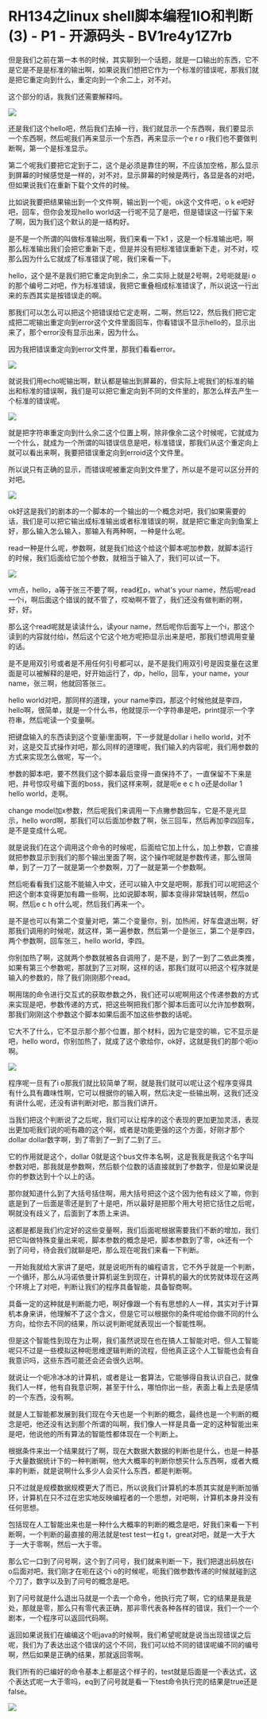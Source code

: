 # RH134之linux shell脚本编程1IO和判断(3) - P1 - 开源码头 - BV1re4y1Z7rb

但是我们之前在第一本书的时候，其实聊到一个话题，就是一口输出的东西，它不是它是不是是标准的输出啊，如果说我们想把它作为一个标准的错误呢，那我们就是把它重定向到什么，重定向到一个余二上，对不对。

这个部分的话，我我们还需要解释吗。

![](img/e4e283bfb114b8056e3c7ff74329df62_1.png)

还是我们这个hello吧，然后我们去掉一行，我们就显示一个东西啊，我们要显示一个东西啊，然后呢我们再来显示一个东西，再来显示一个e r o r我们也不要做判断啊，第一个是标准显示。

第二个呢我们要把它定到于二，这个是必须是靠住的啊，不应该加空格，那么显示到屏幕的时候感觉是一样的，对不对，显示屏幕的时候是两行，各显是各的对吧，但如果说我们在重新下载个文件的时候。

比如说我要把结果输出到一个文件啊，输出到一个呃，ok这个文件吧，o k e吧好吧，回车，但你会发现hello world这一行呢不见了是吧，但是错误这一行留下来了啊，因为我们这个默认的是一结构好。

是不是一个所谓的叫做标准输出啊，我们来看一下k1 ，这是一个标准输出吧，啊那么标准输出我们会把它重新下走，但是并没有把标准错误重新下走，对不对，哎那么因为什么它就成了标准错误了呢，我们来看一下。

hello，这个是不是我们把它重定向到余二，余二实际上就是2号啊，2号呃就是i o的那个编号二对吧，作为标准错误，我把它重叠相成标准错误了，所以说这一行出来的东西其实是按错误走的啊。

那我们可以怎么可以把这个把错误给它定走啊，二啊，然后122，然后我们把它定成把二呢输出重定向到error这个文件里面回车，你看错误不显示hello的，显示出来了，那个error没有显示出来，因为什么。

因为我把错误重定向到error文件里，那我们看看error。

![](img/e4e283bfb114b8056e3c7ff74329df62_3.png)

就说我们用echo呢输出啊，默认都是输出到屏幕的，但实际上呢我们的标准的输出和标准的错误啊，我们是可以把它重定向到不同的文件里的，那怎么样去产生一个标准的错误呢。



![](img/e4e283bfb114b8056e3c7ff74329df62_5.png)

就是把字符串重定向到什么余二这个位置上啊，除非像余二这个时候呢，它就成为一个什么，就成为一个所谓的叫错误信息是吧，标准错误，那我们从这个重定向上就可以看出来啊，我要把错误重定向到erroid这个文件里。

所以说只有正确的显示，而错误呢被重定向到文件里了，所以是不是可以区分开的对吧。

![](img/e4e283bfb114b8056e3c7ff74329df62_7.png)

ok好这是我们的剧本的一个脚本的一个输出的一个概念对吧，我们如果需要的话，我们是可以把它输出成标准输出或者标准错误的啊，就是把它重定向到鱼案上好，那么输入怎么输入，那输入有两种啊，一种是什么呢。

read一种是什么呢，参数啊，就是我们给这个给这个脚本呢加参数，就脚本运行的时候，我们后面给它加个参数，就相当于输入了，我们可以试一下。



![](img/e4e283bfb114b8056e3c7ff74329df62_9.png)

vm点，hello，a等于张三不要了啊，read杠p，what's your name，然后呢read一个i，啊后面这个错误的就不管了，哎呦啊不管了，我们还没有做判断的啊，好，好。

那么这个read呢就是读读什么，读your name，然后呢你后面写上一个i，那这个读到的内容就付给i，然后这个它这个地方呢把i显示出来是吧，那我们想调用变量的话。

是不是用双引号或者是不用任何引号都可以，是不是我们用双引号是因变量在这里面是可以被解释的是吧，好开始运行了，dp，hello，回车，your name，your name，张三啊，他就回答张三。

hello world对吧，那同样的道理，your name李四，那这个时候他就是李四，hello啊，很简单，就是一个什么书，他就提示一个字符串是吧，print提示一个字符串，然后呢读一个变量啊。

把键盘输入的东西读到这个变量i里面啊，下一步就是dollar i hello world，对不对，这是交互式操作对吧，那么同样的道理呢，我们输入的内容呢，我们用参数的方式来实现怎么做呢，写一个。

参数的脚本吧，要不然我们这个脚本最后变得一直保持不了，一直保留不下来是吧，井号惊叹号编下面的boss，我们这样来啊，就是呃e e c h o还是dollar 1 hello world，走啊。

change model加x参数，然后呢我们来调用一下点撇参数回车，它是不是光显示，hello word啊，那我们可以后面加参数了啊，张三回车，然后再加李四回车，是不是变成什么呢。

就是说我们在这个调用这个命令的时候呢，后面给它加上什么，加上参数，它直接就把参数显示到我们的那个输出里面了啊，这个操作呢就是参数传递，那么很简单，到了一刀了一就是第一个参数啊，刀了一就是第一个参数啊。

然后呃看看我们这能不能输入中文，还可以输入中文是吧啊，那我们可以呢把这个把这个剧本变得更加有趣一些啊，比如说脚本啊，脚本变得非常缺钱啊，然后o啊，然后e c h o什么呢，然后我们再来一个。

是不是也可以有第二个变量对吧，第二个变量你，别，加热闹，好车盘退出啊，好那我们调用的时候呢，就这样，第一遍参数，然后第一个是张三，第二个是李四，两个参数啊，回车张三，hello world，李四。

你别加热了啊，这就两个参数就被各自调用了，是不是，到了一到了二依此类推，如果有第三个参数呢，那就到了三对啊，这样的话，那我们就可以把这个程序就是输入的参数的，除了我们刚刚那个read。

啊用瑞的命令进行交互式的获取参数之外，我们还可以呢啊用这个传递参数的方式来实现是吧，参数传递的方式，把这些啊把我们那个脚本后面可以允许加参数啊，那我们刚刚这个参数这个脚本如果后面不加这些参数的话呢。

它大不了什么，它不显示那个那个位置，那个材料，因为它是空的嘛，它不显示是吧，hello word，你别加热了，就成了这个歌给你，ok好，这就是我们的那个呃io啊。



![](img/e4e283bfb114b8056e3c7ff74329df62_11.png)

程序呢一旦有了i o那我们就比较简单了啊，就是我们就可以呢让这个程序变得具有什么具有趣味性啊，它可以根据你的输入啊，然后决定一些输出啊，这我们还没有讲什么呢，还没有讲判断对吧，那当我们讲开。

当我们把这个判断说了之后呢，我们可以让程序的这个表现的更加更加灵活，表现出更加呃我们说的呃有趣的这个啊，或者是功能更强的这个方面，好刚才那个dollar dollar数字啊，到了零到了一到了二到了三。

它的作用就是这个，dollar 0就是这个bus文件本名啊，这是我我是我这个名字叫参数对吧，那我就是参数啊，然后额个位数的话直接就到了参数字，但是如果说是你的参数达到十个以上的话。

那你就知道什么到了大括号括住啊，用大括号把这个这个因为他有歧义了嘛，你到底是到了一后面是零还是到了十是吧，所以最好是把那个用大号把它括住之后呢，啊就没有歧义了，后面到了本质上来讲。

这都是都是我们约定好的这些变量啊，我们后面呢根据需要我们不断的增加，我们把它叫做特殊变量出来呃，脚本参数的概念是吧，脚本参数到了零，ok还有一个到了问号，待会我们就聊是吧，那么现在呢我们来看一下判断。

一开始我就给大家讲了是吧，就是说呃所有的编程语言，它不外乎就是一个判断，一个循环，那么从冯诺依曼计算机诞生到现在，计算机的最大的优势就体现在这两个环境上了对吧，判断让我们的程序具备智能，具备智商啊。

具备一定的这种就是判断能力吧，啊好像跟一个有有思想的人一样，其实对于计算机本身来讲，他理解不了这个含义，但是它可以根据你的条件呢给你做不同的什么方向，给你去不同的结果，所以说判断呢就表现出一个智能性啊。

但是这个智能性到现在为止啊，我们虽然说现在也在搞人工智能对吧，但人工智能呢只不过是一些模拟这种呃思维逻辑判断的流程，但他真正这个人工智能也会有自我意识吗，这些东西可能还会还会很久远啊。

就说让一个呃冷冰冰的计算机，或者是让一套算法，它能够得自我认识自己，就像我们人一样，他有自我意识啊，甚至于什么，哪怕你出一些，表面上看上去是感情的一个东西，没有啊。

就是人工智能都发展到我们现在今天也是一个判断的概念，最终也是一个判断的概念是吧，他还没有达到那个所谓的叫啊，我们像人一样是具备一定的这种智能出来是吧，他说他的所有算法的智能性都体现在一个判断上。

根据条件来出一个结果就行了啊，现在大数据大数据的判断也是什么，也是一种基于大量数据统计下的一种判断啊，他大大概率的判断你想买什么东西啊，或者大概率的判断，就是说啊什么多少人会买什么东西，都是判断啊。

只不过就是规模数据规模更大了而已，所以说我们计算机的本质其实就是判断加循环，计算机在只不过在忠实地反映编程者的一个思想，对吧啊，计算机本身并没有任何思想。

包括现在人工智能出来也是一种什么大概率的判断的概念是吧，好我们来看一下判断啊，一个判断的最直接的用法就是test test一杠g t，great对吧，就是一大于大于一大于零啊，然后一大于零。

那么它一口到了问号啊，这个到了问号，我们就来判断一下，我们把退出码放在i o后面对吧，我们刚才在呃在这个i o的时候呢，呃我们做参数传递的时候就碰到这个刀了，数字以及到了问号的概念是吧。

到了问号就是什么退出马就是一个去一个命令，他执行完了啊，它的结果是我是处，那就是零，那么只有零代表正确，那非零代表各种各样的错误，我们一个一个剧本，一个程序可以返回代码啊。

返回如果说我们在编编这个呃java的时候啊，我们希望呢就是说当出现错误之后呢，我们为了表达出这个错误的这个不同，我们可以给不同的错误呢编不同的编号啊，然后如果是正确的结果，那就返回零啊。

我们所有的已编好的命令基本上都是这个样子的，test就是后面是一个表达式，这个表达式呢一大于零吗，eq到了问号就是看一下test命令执行完的结果是true还是false。



![](img/e4e283bfb114b8056e3c7ff74329df62_13.png)